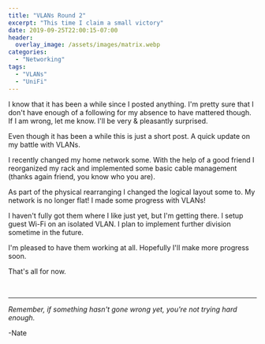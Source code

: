 ```yaml
---
title: "VLANs Round 2"
excerpt: "This time I claim a small victory"
date: 2019-09-25T22:00:15-07:00
header:
  overlay_image: /assets/images/matrix.webp
categories:
  - "Networking"
tags:
  - "VLANs"
  - "UniFi"
---
```


I know that it has been a while since I posted anything. I'm pretty sure that I don't have enough of a following for my absence to have mattered though. If I am wrong, let me know. I'll be very & pleasantly surprised.

Even though it has been a while this is just a short post. A quick update on my battle with VLANs.

I recently changed my home network some. With the help of a good friend I reorganized my rack and implemented some basic cable management (thanks again friend, you know who you are).

As part of the physical rearranging I changed the logical layout some to. My network is no longer flat! I made some progress with VLANs!

I haven't fully got them where I like just yet, but I'm getting there. I setup guest Wi-Fi on an isolated VLAN. I plan to implement further division sometime in the future.

I'm pleased to have them working at all. Hopefully I'll make more progress soon.

That's all for now.


<br />

___

_Remember, if something hasn't gone wrong yet, you're not trying hard enough._

-Nate
